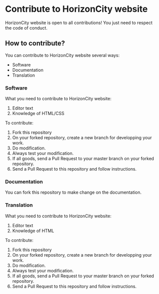 # Contribute to HorizonCity website

HorizonCity website is open to all contributions! You just need to respect the code of conduct.

## How to contribute?

You can contribute to HorizonCity website several ways:
- Software
- Documentation
- Translation

### Software

What you need to contribute to HorizonCity website:
1. Editor text
2. Knowledge of HTML/CSS

To contribute:
1. Fork this repository
2. On your forked repository, create a new branch for developping your work.
3. Do modification.
4. Always test your modification.
5. If all goods, send a Pull Request to your master branch on your forked repository.
6. Send a Pull Request to this repository and follow instructions.

### Documentation

You can fork this repository to make change on the documentation.

### Translation

What you need to contribute to HorizonCity website:
1. Editor text
2. Knowledge of HTML

To contribute:
1. Fork this repository
2. On your forked repository, create a new branch for developping your work.
3. Do modification.
4. Always test your modification.
5. If all goods, send a Pull Request to your master branch on your forked repository.
6. Send a Pull Request to this repository and follow instructions.